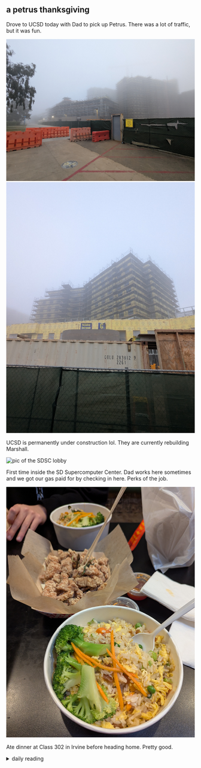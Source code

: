 ## a petrus thanksgiving

Drove to UCSD today with Dad to pick up Petrus. There was a lot of traffic, but it was fun.

![first pic of UCSD under construction](/images/2024-11-27-a-petrus-thanksgiving/ucsd-construction-1.jpg)
![second pic of UCSD under construction](/images/2024-11-27-a-petrus-thanksgiving/ucsd-construction-2.jpg)

UCSD is permanently under construction lol. They are currently rebuilding Marshall.

![pic of the SDSC lobby](/images/2024-11-27-a-petrus-thanksgiving/sdsc.jpg)

First time inside the SD Supercomputer Center. Dad works here sometimes and we got our gas paid for by checking in here. Perks of the job.

![pic of food from Class 302](/images/2024-11-27-a-petrus-thanksgiving/class302.jpg)

Ate dinner at Class 302 in Irvine before heading home. Pretty good.

<details markdown="1">
<summary>daily reading</summary>

| Nov. 27, 2024 |
| :-------------: |
| Deut. 1; Ps. 81-82; Isa. 29; 3 John 1 |
| WCF 1; WLC 1-6; WSC 1-3 |

</details>